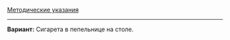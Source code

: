 [Методические указания](https://github.com/eeeeagle/OS_3/files/10311542/Guide.pdf)

___

__Вариант:__ Сигарета в пепельнице на столе.

